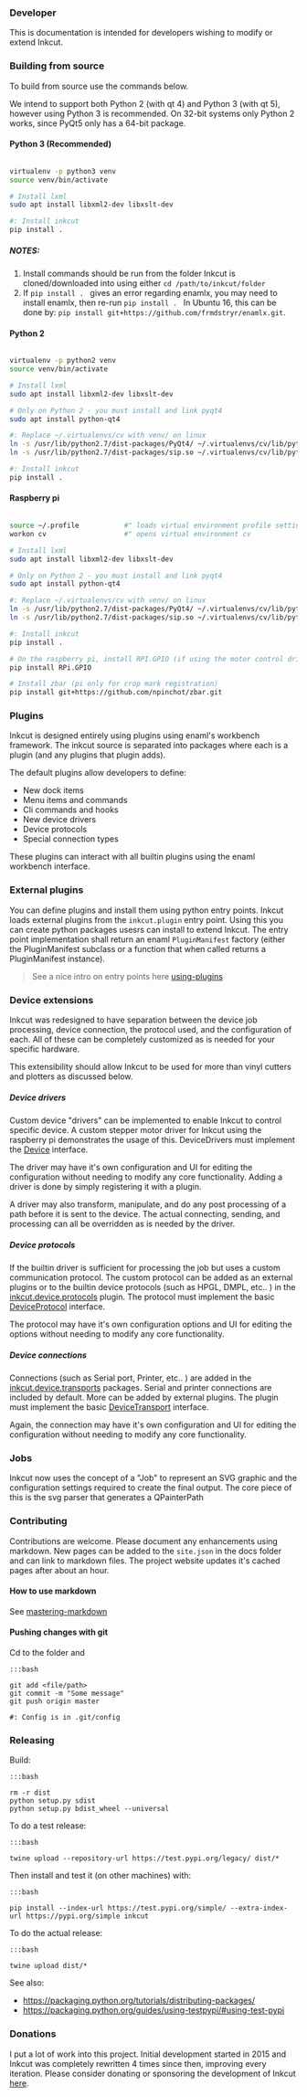 ### Developer

This is documentation is intended for developers wishing to modify or extend Inkcut. 

### Building from source

To build from source use the commands below.

We intend to support both Python 2 (with qt 4) and Python 3 (with qt 5), however using Python 3 is recommended. On 32-bit systems only Python 2 works, since PyQt5 only has a 64-bit package.

#### Python 3 (Recommended)

```bash

virtualenv -p python3 venv
source venv/bin/activate

# Install lxml
sudo apt install libxml2-dev libxslt-dev

#: Install inkcut
pip install .

```
##### NOTES:
1. Install commands should be run from the folder Inkcut is cloned/downloaded into using either `cd /path/to/inkcut/folder`
2. If `pip install . ` gives an error regarding enamlx, you may need to install enamlx, then re-run `pip install . `
In Ubuntu 16, this can be done by: `pip install git+https://github.com/frmdstryr/enamlx.git`.

#### Python 2

```bash

virtualenv -p python2 venv
source venv/bin/activate

# Install lxml
sudo apt install libxml2-dev libxslt-dev

# Only on Python 2 - you must install and link pyqt4
sudo apt install python-qt4

#: Replace ~/.virtualenvs/cv with venv/ on linux
ln -s /usr/lib/python2.7/dist-packages/PyQt4/ ~/.virtualenvs/cv/lib/python2.7/site-packages/
ln -s /usr/lib/python2.7/dist-packages/sip.so ~/.virtualenvs/cv/lib/python2.7/site-packages/

#: Install inkcut
pip install .

```


#### Raspberry pi

```bash

source ~/.profile           #" loads virtual environment profile settings
workon cv                   #" opens virtual environment cv

# Install lxml
sudo apt install libxml2-dev libxslt-dev

# Only on Python 2 - you must install and link pyqt4
sudo apt install python-qt4

#: Replace ~/.virtualenvs/cv with venv/ on linux
ln -s /usr/lib/python2.7/dist-packages/PyQt4/ ~/.virtualenvs/cv/lib/python2.7/site-packages/
ln -s /usr/lib/python2.7/dist-packages/sip.so ~/.virtualenvs/cv/lib/python2.7/site-packages/

#: Install inkcut
pip install .

# On the raspberry pi, install RPI.GPIO (if using the motor control driver)
pip install RPi.GPIO

# Install zbar (pi only for crop mark registration)
pip install git+https://github.com/npinchot/zbar.git

```


### Plugins

Inkcut is designed entirely using plugins using enaml's workbench framework. 
The inkcut source is separated into packages where each is a plugin (and any plugins 
that plugin adds).  

The default plugins allow developers to define:

- New dock items
- Menu items and commands
- Cli commands and hooks
- New device drivers
- Device protocols
- Special connection types

These plugins can interact with all builtin plugins using the enaml workbench interface.


### External plugins

You can define plugins and install them using python entry points. 
Inkcut loads external plugins from the `inkcut.plugin` entry point. Using this you can 
create python packages usesrs can install to extend Inkcut. The entry point implementation 
shall return an enaml `PluginManifest` factory (either the PluginManifest subclass or a 
function that when called returns a PluginManifest instance).   

> See a nice intro on entry points here [using-plugins](https://docs.pylonsproject.org/projects/pylons-webframework/en/latest/advanced_pylons/entry_points_and_plugins.html#using-plugins)


### Device extensions

Inkcut was redesigned to have separation between the device job processing, 
device connection, the protocol used, and the configuration of each. All of these 
can be completely customized as is needed for your specific hardware. 

This extensibility should allow Inkcut to be used for more than vinyl cutters and 
plotters as discussed below. 

##### Device drivers

Custom device "drivers" can be implemented to enable Inkcut to control specific device. 
A custom stepper motor driver for Inkcut using the raspberry pi demonstrates the usage of 
this. DeviceDrivers must implement the [Device](../inkcut/device/extensions.py) interface.

The driver may have it's own configuration and UI for editing the configuration without
needing to modify any core functionality. Adding a driver is done by simply registering
it with a plugin.

A driver may also transform, manipulate, and do any post processing of a path before it
is sent to the device. The actual connecting, sending, and processing can all be 
overridden as is needed by the driver.


##### Device protocols

If the builtin driver is sufficient for processing the job but uses a custom
communication protocol. The custom protocol can be added as an external plugins or to the
builtin device protocols (such as HPGL, DMPL, etc.. ) in the 
[inkcut.device.protocols](../inkcut/device/protocols/manifest.enaml) plugin.
The protocol must implement the basic [DeviceProtocol](../inkcut/device/plugin.py) interface.

The protocol may have it's own configuration options and UI for editing the options 
without needing to modify any core functionality.

##### Device connections

Connections (such as Serial port, Printer, etc.. ) are added in the 
[inkcut.device.transports](../inkcut/device/transports) packages. Serial and printer
connections are included by default. More can be added by external plugins. The plugin 
must implement the basic [DeviceTransport](../inkcut/device/plugin.py) interface.

Again, the connection may have it's own configuration and UI for editing the configuration 
without needing to modify any core functionality.

### Jobs

Inkcut now uses the concept of a "Job" to represent an SVG graphic and the configuration
settings required to create the final output. The core piece of this is the svg parser
that generates a QPainterPath 

### Contributing

Contributions are welcome. Please document any enhancements using markdown. 
New pages can be added to the `site.json` in the docs folder and can link to 
markdown files. The project website updates it's cached pages after about an hour.  

#### How to use markdown

See [mastering-markdown](https://guides.github.com/features/mastering-markdown/)


#### Pushing changes with git

Cd to the folder and

    :::bash
    
    git add <file/path>
    git commit -m "Some message"
    git push origin master
    
    #: Config is in .git/config

### Releasing

Build:

    :::bash
    
    rm -r dist
    python setup.py sdist
    python setup.py bdist_wheel --universal

To do a test release:

    :::bash
    
    twine upload --repository-url https://test.pypi.org/legacy/ dist/*

Then install and test it (on other machines) with:

    :::bash
    
    pip install --index-url https://test.pypi.org/simple/ --extra-index-url https://pypi.org/simple inkcut

To do the actual release:

    :::bash
    
    twine upload dist/*

See also:

* https://packaging.python.org/tutorials/distributing-packages/
* https://packaging.python.org/guides/using-testpypi/#using-test-pypi

### Donations

I put a lot of work into this project. Initial development started in 2015 and Inkcut was
completely rewritten 4 times since then, improving every iteration.  Please consider
donating or sponsoring the development of Inkcut [here](https://www.codelv.com/projects/inkcut/support/).

